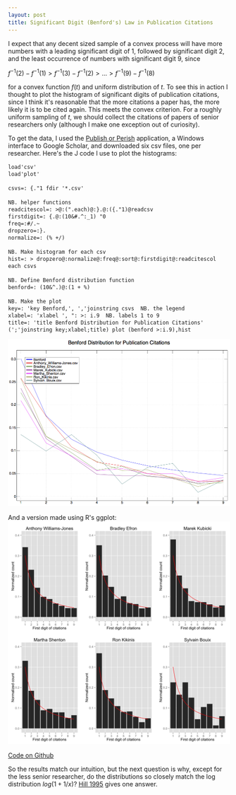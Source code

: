 ```yaml
---
layout: post
title: Significant Digit (Benford's) Law in Publication Citations
---
```


I expect that any decent sized sample of a convex process will have more numbers
with a leading significant digit of 1, followed by significant digit 2, and
the least occurrence of numbers with significant digit 9, since

$f^{-1}(2) - f^{-1}(1) > f^{-1}(3) - f^{-1}(2) > ... > f^{-1}(9) - f^{-1}(8)$

 for a convex function $f(t)$ and uniform distribution of $t$.  To see this in
action I thought to plot the histogram of significant digits of publication
citations, since I think it's reasonable that the more citations a paper has,
the more likely it is to be cited again.  This meets the convex criterion.  For
a roughly uniform sampling of $t$, we should collect the citations of papers
of senior researchers only (although I make one exception out of curiosity).

To get the data, I used the [Publish or Perish](http://www.harzing.com/pop.htm)
application, a Windows interface to Google Scholar, and downloaded six
csv files, one per researcher.  Here's the J code I use to plot the histograms:

    load'csv'
    load'plot'

    csvs=: {."1 fdir '*.csv'

    NB. helper functions
    readcitescol=: >@:(".each)@:}.@:({."1)@readcsv
    firstdigit=: {.@:(10&#.^:_1) "0
    freq=:#/.~
    dropzero=:}.
    normalize=: (% +/)

    NB. Make histogram for each csv
    hist=: > dropzero@:normalize@:freq@:sort@:firstdigit@:readcitescol each csvs

    NB. Define Benford distribution function
    benford=: (10&^.)@:(1 + %)

    NB. Make the plot
    key=: 'key Benford,', ','joinstring csvs  NB. the legend
    xlabel=: 'xlabel ', ": >: i.9  NB. labels 1 to 9
    title=: 'title Benford Distribution for Publication Citations'
    (';'joinstring key;xlabel;title) plot (benford >:i.9),hist


![](https://raw.githubusercontent.com/reckbo/citations-and-benfords-law/master/benford_citations_J.png)

And a version made using R's ggplot:
![](https://raw.githubusercontent.com/reckbo/citations-and-benfords-law/master/benford_citations_R.png)

[Code on Github](https://github.com/reckbo/citations-and-benfords-law/)

So the results match our intuition, but the next question is why, except for
the less senior researcher, do the distributions so closely match
the log distribution $log(1 + 1/x)$?  [Hill 1995](https://projecteuclid.org/euclid.ss/1177009869) 
gives one answer.

